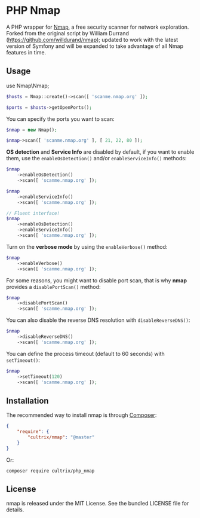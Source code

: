 PHP Nmap
====

A PHP wrapper for [Nmap](http://nmap.org/), a free security scanner for network exploration. Forked from the original script by William Durrand (https://github.com/willdurand/nmap); updated to work with the latest version of Symfony and will be expanded to take advantage of all Nmap features in time.

Usage
-----
use Nmap\Nmap;

```php
$hosts = Nmap::create()->scan([ 'scanme.nmap.org' ]);

$ports = $hosts->getOpenPorts();
```

You can specify the ports you want to scan:

``` php
$nmap = new Nmap();

$nmap->scan([ 'scanme.nmap.org' ], [ 21, 22, 80 ]);
```

**OS detection** and **Service Info** are disabled by default, if you want to
enable them, use the `enableOsDetection()` and/or `enableServiceInfo()` methods:

``` php
$nmap
    ->enableOsDetection()
    ->scan([ 'scanme.nmap.org' ]);

$nmap
    ->enableServiceInfo()
    ->scan([ 'scanme.nmap.org' ]);

// Fluent interface!
$nmap
    ->enableOsDetection()
    ->enableServiceInfo()
    ->scan([ 'scanme.nmap.org' ]);
```

Turn on the **verbose mode** by using the `enableVerbose()` method:

``` php
$nmap
    ->enableVerbose()
    ->scan([ 'scanme.nmap.org' ]);
```

For some reasons, you might want to disable port scan, that is why **nmap**
provides a `disablePortScan()` method:

``` php
$nmap
    ->disablePortScan()
    ->scan([ 'scanme.nmap.org' ]);
```

You can also disable the reverse DNS resolution with `disableReverseDNS()`:

``` php
$nmap
    ->disableReverseDNS()
    ->scan([ 'scanme.nmap.org' ]);
```

You can define the process timeout (default to 60 seconds) with `setTimeout()`:

``` php
$nmap
    ->setTimeout(120)
    ->scan([ 'scanme.nmap.org' ]);
```

Installation
------------

The recommended way to install nmap is through
[Composer](http://getcomposer.org/):

```json
{
    "require": {
        "cultrix/nmap": "@master"
    }
}
```

Or:

`composer require cultrix/php_nmap`

License
-------

nmap is released under the MIT License. See the bundled LICENSE file for
details.
